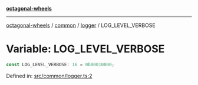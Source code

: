 [**octagonal-wheels**](../../../README.md)

***

[octagonal-wheels](../../../modules.md) / [common](../../README.md) / [logger](../README.md) / LOG\_LEVEL\_VERBOSE

# Variable: LOG\_LEVEL\_VERBOSE

```ts
const LOG_LEVEL_VERBOSE: 16 = 0b00010000;
```

Defined in: [src/common/logger.ts:2](https://github.com/vrtmrz/octagonal-wheels/blob/main/src/common/logger.ts#L2)
